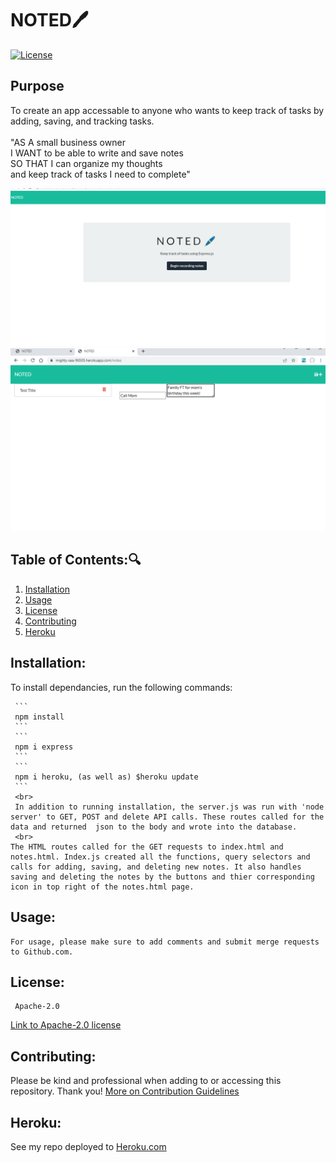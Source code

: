 # NOTED:pen: 

  [![License](https://img.shields.io/badge/License-Apache_2.0-blue.svg)](https://opensource.org/licenses/Apache-2.0)
## Purpose
To create an app accessable to anyone who wants to
keep track of tasks by adding, saving, and tracking tasks.
<br>
<br>
"AS A small business owner <br>
I WANT to be able to write and save notes <br>
SO THAT I can organize my thoughts 
<br>
and keep track of tasks I need to complete"

![SCREENSHOT OF 'NOTED' FRONT PAGE](images/noted-first-page.png)
![SCREENSHOT OF notes created](images/NOTES-2.png)

   ## Table of Contents::mag:
   1. [ Installation ](#installation)
   2. [ Usage ](#usage)
   3. [ License ](#license)
   4. [ Contributing ](#contributing)
   5. [ Heroku ](#heroku)

   ## Installation:

   To install dependancies, run the following commands:

     ```
     npm install
     ```
     ```
     npm i express
     ```
     ```
     npm i heroku, (as well as) $heroku update 
     ```
     <br>
     In addition to running installation, the server.js was run with 'node server' to GET, POST and delete API calls. These routes called for the data and returned  json to the body and wrote into the database.
     <br>
    The HTML routes called for the GET requests to index.html and notes.html. Index.js created all the functions, query selectors and calls for adding, saving, and deleting new notes. It also handles saving and deleting the notes by the buttons and thier corresponding icon in top right of the notes.html page.

   ## Usage:

    For usage, please make sure to add comments and submit merge requests to Github.com.


   ## License: 

     Apache-2.0 

   [Link to Apache-2.0 license](https://opensource.org/licenses/Apache-2.0)


  

   ## Contributing:
   Please be kind and professional when adding to or accessing this repository. Thank you!
  [More on Contribution Guidelines](https://github.com/verokoles/readme-generator/blob/f57cf6a98bf276960885496059df4b039247c985/contributing.md)
  
   ## Heroku:
   See my repo deployed to [Heroku.com](https://mighty-sea-96505.herokuapp.com/)


